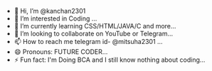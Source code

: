 - 👋 Hi, I’m @kanchan2301
- 👀 I’m interested in Coding ...
- 🌱 I’m currently learning CSS/HTML/JAVA/C and more...
- 💞️ I’m looking to collaborate on YouTube or Telegram...
- 📫 How to reach me telegram id- @mitsuha2301 ...
- 😄 Pronouns: FUTURE CODER...
- ⚡ Fun fact: I'm Doing BCA and I still know nothing about coding...

<!---
kanchan2301/kanchan2301 is a ✨ special ✨ repository because its `README.md` (this file) appears on your GitHub profile.
You can click the Preview link to take a look at your changes.
--->
